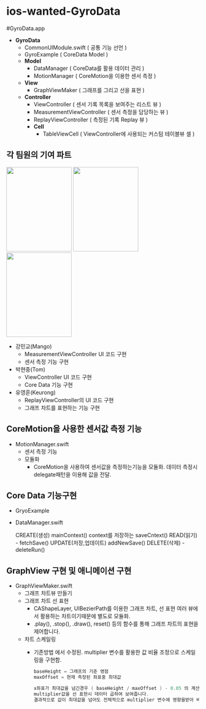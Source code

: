 # ios-wanted-GyroData
#GyroData.app
- **GyroData**
    - CommonUIModule.swift ( 공통 기능 선언 )
    - GyroExample ( CoreData Model )
    - **Model**
        - DataManager ( CoreData를 활용 데이터 관리 )
        - MotionManager ( CoreMotion을 이용한 센서 측정 )
    - **View**
        - GraphViewMaker ( 그래프를 그리고 선을 표현 )
    - **Controller**
        - ViewController ( 센서 기록 목록을 보여주는 리스트 뷰 )
        - MeasurementViewController ( 센서 측정을 담당하는 뷰 )
        - ReplayViewController ( 측정된 기록 Replay 뷰 )
        - **Cell**
            - TableViewCell ( ViewController에 사용되는 커스텀 테이블뷰 셀 )

## 각 팀원의 기여 파트

<p>
    <img width="170" height="220" src="https://user-images.githubusercontent.com/98341623/192535980-095ead28-471c-4fa2-b5b8-ea65137c4d78.jpeg">
    <img width="170" height="220" src="https://user-images.githubusercontent.com/101572902/192536796-a1cc7741-f090-4b2a-9b06-b03a37e23c07.jpeg">
    <img width="170" height="220" src="https://user-images.githubusercontent.com/33388081/192535202-04ea588c-6557-4f7c-8f8f-3e6f06733049.jpeg">



- 강민교(Mango)
    - MeasurementViewController UI 코드 구현
    - 센서 측정 기능 구현
- 박현중(Tom)
    - ViewController UI 코드 구현
    - Core Data 기능 구현
- 유영훈(Keurong)
    - ReplayViewController의 UI 코드 구현
    - 그래프 차트를 표현하는 기능 구현

## CoreMotion을 사용한 센서값 측정 기능

- MotionManager.swift
    - 센서 측정 기능
    - 모듈화
        - CoreMotion을 사용하여 센서값을 측정하는기능을 모듈화.
        데이터 측정시 delegate패턴을 이용해 값을 전달.

## Core Data 기능구현

- GryoExample
- DataManager.swift
    
    CREATE(생성) mainContext() context를 저장하는 saveCntext()
    READ(읽기) - fetchSave()
    UPDATE(저장,업데이트) addNewSave()
    DELETE(삭제) - deleteRun()
    

## GraphView 구현 및 애니메이션 구현

- GraphViewMaker.swift
    - 그래프 차트뷰 만들기
    - 그래프 차트 선 표현
        - CAShapeLayer, UIBezierPath를 이용한 그래프 차트, 선 표현
        여러 뷰에서 활용하는 차트이기때문에 별도로 모듈화.
        - .play(), .stop(), .draw(), reset() 등의 함수를 통해 그래프 차트의 표현을 제어합니다.
    - 차트 스케일링
        - 기존방법 에서 수정된. multiplier 변수를 활용한 값 비율 조정으로 스케일링을 구현함.
            
            ```swift
            baseHeight = 그래프의 기준 영점
            maxOffset = 현재 측정된 좌표중 최대값
            
            x좌표가 최대값을 넘긴경우 ( baseHeight / maxOffset ) - 0.05 의 계산식을 가지는
            multiplier값을 선 표현시 데이터 곱하여 보여줍니다.
            결과적으로 값이 최대값을 넘어도 전체적으로 multiplier 변수에 영향을받아 비율이 조정됨.
            ```
